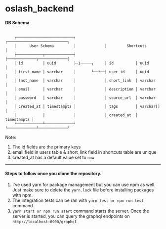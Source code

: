 # oslash_backend

#### DB Schema

```

    ┌──────────────────────────┐             ┌───────────────────────────┐
    │      User Schema         │             │         Shortcuts         │
    ├────────────┬─────────────┤             ├─────────────┬─────────────┤
    │ id         │ uuid        ├─1─────┐     │ id          │ uuid        │
    │ first_name │ varchar     │       └──*──┤ user_id     │ uuid        │
    │ last_name  │ varchar     │             │ short_link  │ varchar     │
    │ email      │ varchar     │             │ description │ varchar     │
    │ password   │ varchar     │             │ source_url  │ varchar     │
    │ created_at │ timestamptz │             │ tags        │ varchar[]   │
    │            │             │             │ created_at  │ timestamptz │
    └────────────┴─────────────┘             └─────────────┴─────────────┘

```

Note:

1. The id fields are the primary keys
2. email field in users table & short_link field in shortcuts table are unique
3. created_at has a default value set to `now`

---

#### Steps to follow once you clone the repository.
1. I've used yarn for package management but you can use npm as well. Just make sure to delete the
`yarn.lock` file before installing packages with npm.
2. The integration tests can be ran with `yarn test or npm run test` command.
3. `yarn start or npm run start` command starts the server. Once the server is started, you can query the graphql endpoints on `http://localhost:6900/graphql`
